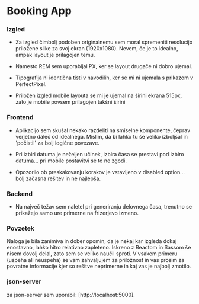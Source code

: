 # Booking App

### Izgled

- Za izgled čimbolj podoben originalnemu sem moral spremeniti resolucijo priložene slike za svoj ekran (1920x1080). Nevem, če je to idealno, ampak layout je prilagojen temu.

- Namesto REM sem uporabljal PX, ker se layout drugače ni dobro ujemal.

- Tipografija ni identična tisti v navodilih, ker se mi ni ujemala s prikazom v PerfectPixel.

- Priložen izgled mobile layouta se mi je ujemal na širini ekrana 515px, zato je mobile povsem prilagojen takšni širini

### Frontend

- Aplikacijo sem skušal nekako razdeliti na smiselne komponente, čeprav verjetno daleč od idealnega. Mislim, da bi lahko tu še veliko izboljšal in 'počistil' za bolj logične povezave.

- Pri izbiri datuma je neželjen učinek, izbira časa se prestavi pod izbiro datuma... pri mobile postavitvi se to ne zgodi.

- Opozorilo ob preskakovanju korakov je vstavljeno v disabled option... bolj začasna rešitev in ne najlepša.

### Backend

- Na največ težav sem naletel pri generiranju delovnega časa, trenutno se prikažejo samo ure primerne na frizerjevo izmeno.

### Povzetek

Naloga je bila zanimiva in dober opomin, da je nekaj kar izgleda dokaj enostavno, lahko hitro relativno zapleteno. Iskreno z Reactom in Sassom še nisem dovolj delal, zato sem se veliko naučil sproti.
V vsakem primeru (uspeha ali neuspeha) se vam zahvaljujem za priložnost in vas prosim za povratne informacije kjer so rešitve neprimerne in kaj vas je najbolj zmotilo.

### json-server

za json-server sem uporabil: [http://localhost:5000].
